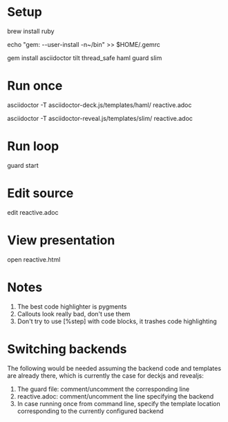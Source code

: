 # Setup

brew install ruby

echo "gem: --user-install -n~/bin" >> $HOME/.gemrc

gem install asciidoctor tilt thread_safe haml guard slim

# Run once

asciidoctor -T asciidoctor-deck.js/templates/haml/ reactive.adoc

asciidoctor -T asciidoctor-reveal.js/templates/slim/ reactive.adoc

# Run loop

guard start

# Edit source

edit reactive.adoc

# View presentation

open reactive.html

# Notes

1. The best code highlighter is pygments
2. Callouts look really bad, don't use them
3. Don't try to use [%step] with code blocks, it trashes code highlighting

# Switching backends

The following would be needed assuming the backend code and templates are already there, which is currently the case for deckjs and revealjs:

1. The guard file: comment/uncomment the corresponding line
2. reactive.adoc: comment/uncomment the line specifying the backend
3. In case running once from command line, specify the template location corresponding to the currently configured backend
